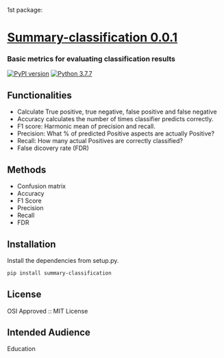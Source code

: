 


1st package: 
# [Summary-classification 0.0.1](https://pypi.org/project/summary-classification/)

### Basic metrics for evaluating classification results

[![PyPI version](https://badge.fury.io/py/0.0.1.svg)](https://badge.fury.io/py/0.0.1) [![Python 3.7.7](https://img.shields.io/pypi/pyversions/python-gitlab.svg)](https://www.python.org/downloads/release/python-360/)
## Functionalities

- Calculate True positive, true negative, false positive and false negative
- Accuracy calculates the number of times classifier predicts correctly.
- F1 score: Harmonic mean of precision and recall.
- Precision: What % of predicted Positive aspects are actually Positive?
- Recall: How many actual Positives are correctly classified?
- False dicovery rate (FDR)
  

## Methods
* Confusion matrix
* Accuracy
* F1 Score
* Precision 
* Recall
* FDR

## Installation


Install the dependencies from setup.py.

```sh
pip install summary-classification
```

## License
OSI Approved :: MIT License

## Intended Audience
Education
